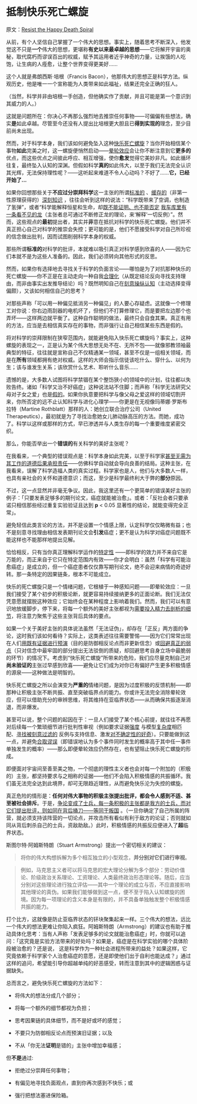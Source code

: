 # 抵制快乐死亡螺旋

原文：[Resist the Happy Death Spiral](https://www.readthesequences.com/Resist-The-Happy-Death-Spiral)

从前，有个人坚信自己掌握了一个伟大的思想。事实上，随着思考不断深入，他发觉这不只是**一个**伟大的思想，更堪称**有史以来最卓越的思想**——它将解开宇宙的奥秘，取代腐朽而谬误百出的权威，赋予其运用者近乎神奇的力量，让挨饿的人吃饱，让生病的人痊愈，让整个世界变得更美好……

这个人就是弗朗西斯·培根（Francis Bacon），他那伟大的思想正是科学方法。纵观历史，他是唯一一个宣称能为人类带来如此福祉，结果还完全正确的狂人。

（当然，科学并非由培根一手创造，但他确实作了贡献，并且可能是第一个意识到其威力的人。）

这就是问题所在：你决心不再那么强烈地去推崇任何事物——可偏偏有些想法，确实**是**如此卓越。尽管至今还没有人提出比培根更大胆且已**得到实现的**理念，至少目前尚未出现。

然而，对于科学本身，我们该如何避免坠入这种[快乐死亡螺旋](https://www.readthesequences.com/Affective-Death-Spirals)？当你开始相信某个事物**如此**完美之时，这一螺旋便悄然启动——[晕轮效应](https://www.readthesequences.com/The-Halo-Effect)会让你不断注意到它**更多的**优点，而这些优点之间彼此呼应、相互增强，使你**愈发**觉得它美妙非凡。如此循环往复，最终坠入认知的深渊。但假如科学**真的**如此伟大，以至于我们无法完全认识其光辉，无法保持理性呢？——这听起来难道不令人心动吗？不好了……**它，已经开始了...**

如果你回想那些关于**不应过分崇拜科学**这一主张的所谓[标准的](https://www.readthesequences.com/The-Outside-The-Box-Box) 、[缓存的](https://www.readthesequences.com/Cached-Thoughts)（非第一性原理获得的）[深刻知识](https://www.readthesequences.com/How-To-Seem-And-Be-Deep) ，往往会听到这样的说法：“科学既带来了空调，也制造了氢弹”，或者“科学能解释恒星和生命，却[既不能证明、也不能否定](https://www.readthesequences.com/Religions-Claim-To-Be-Non-Disprovable) [我车库里有一条看不见的龙](https://www.readthesequences.com/Belief-In-Belief)（主张者总可通过不断修正龙的理论，来‘解释’一切反例）”。然而，这些观点的**最初**提出者，其实并**非**意在抵抗对科学的快乐死亡螺旋。他们并不真正担心自己对科学的推崇会失控；更可能的是，他们不愿接受科学对自己所珍视的信念做出批判，因而试图削弱科学本身的权威。

那些所谓**标准的**对科学的批评，本就难以吸引真正对科学感到欣喜的人——因为它们本就不是为这些人准备的。因此，我们必须转向其他形式的反思。

然而，如果你有选择地去寻找关于科学的负面言论——哪怕是为了对抗那种快乐的死亡螺旋——你不正是在主动走向一种自我[合理化](https://www.readthesequences.com/Rationalization)（从既定结论反向寻找支持理由，而非由事实出发推导结论）吗？既然明知自己在[刻意操纵认知](https://www.readthesequences.com/Doublethink-Choosing-To-Be-Biased)（主动选择变得偏颇），又该如何相信自己的思考？

对那些声称「可以用一种偏见抵消另一种偏见」的人要心存疑虑。这就像一个修理工对你说：你右边雨刮器的电机坏了，但他们不打算修理它，而是要把左边那个也弄坏——这样两边就平衡了。这种自作聪明的做法，最终只会自食其果。真正有用的方法，应当是去相信真实存在的事物，而非强行让自己相信某些东西是假的。

将对科学的崇拜限制在狭窄范围内，就能避免陷入快乐死亡螺旋吗？事实上，这种螺旋的表现之一，正是认为某个伟大思想无处不在、无所不包——就像邪教领袖最典型的特征，往往就是宣称自己不仅精通某一领域，甚至不仅是一组相关领域，而是在**所有**领域都拥有绝对权威。这样的大师会指示信徒该吃什么、穿什么、以何为生；该与谁发生关系；该欣赏什么艺术、聆听什么音乐…...

遗憾的是，大多数人试图将科学禁锢在某个整饬狭小的领域中的计划，往往都以失败告终。诸如「科学又治不好癌症」这种说法站不住脚；而声称「科学无法研究父母对子女之爱」也是[假的](https://www.readthesequences.com/Evolutionary-Psychology)。如果你执意要把科学与像父母之爱这样的领域切割开来，你所否定的远不止认知科学与进化心理学——你更是在无视像玛蒂娜·罗斯布拉特（Martine Rothblatt）那样的人：她创立联合治疗公司（United Therapeutics），最初就是为了寻找治愈她女儿肺动脉高压的方法。而她，成功了。科学以这样或那样的方式，早已渗透并与人类生存的每一个重要维度紧密交织。

那么，你能否举出一个**错误的**有关科学的美好主张呢？

在我看来，一个典型的错误观点是：科学本身如此完美，以至于科学家[甚至无需为其工作的道德后果承担责任](https://web.archive.org/web/20120617135456/http://singinst.org/blog/2007/10/21/should-ethicists-be-inside-or-outside-a-profession/)——仿佛科学自动就会导向良善的结局。这种主张，在我看来，误解了科学造福人类的真实过程。科学家也是人，他们与大多数人一样，也具有亲社会的关怀和道德意识；而这，至少是科学最终利大于弊的**部分**原因。

不过，这一点显然并非毫无争议。因此，我这里还有一个更简单的错误美好主张的例子：「只要发表足够多的期刊论文，癌症就能被治愈」。或者：「反社会者只要承诺只相信那些经过重复实验验证且达到 **p** < 0.05 显著性的结论，就能变得完全正常」。

避免轻信此类言论的方法，并不是设置一个情感上限，认定科学仅仅略微有益；也不是刻意寻找理由相信发表期刊论文会**引发**癌症；更不是认为科学对癌症问题既不能这样也不能那样地提出见解。

恰恰相反，只有当你真正理解科学运作的[特定性](https://www.readthesequences.com/The-Virtue-Of-Narrowness) ——即科学的效力并不来自它是万能的，而正来自于它只在特定范围内有效——你才会明白：虽然「科学有可能治愈癌症」是成立的，但一个癌症患者仅仅靠写期刊论文，绝不会迎来病情的奇迹好转。那一条特定的因果链条，根本不可能成立。

快乐的死亡螺旋只是一个情绪问题，它根植于一种感知问题——即晕轮效应：一旦我们接受了某个初步的积极论断，就更容易持续接纳更多的正面论断。我们无法仅凭意愿就摆脱这种效应；它始终会在某种程度上影响着我们。然而，我们可以有意识地放缓脚步，停下来，将每一个额外的美好主张都视为[需要投入精力去剖析的细节](https://www.readthesequences.com/Burdensome-Details)，将注意力聚焦于这些主张背后具体的要点。

如果一个关于美好主张的具体说法虽然「无法证伪」，却存在「正反」两方面的争论，这时我们该如何看待？实际上，这类表述往往需要警惕——因为它们常常出现在人们[用既有证据进行预演](https://www.readthesequences.com/One-Argument-Against-An-Army)（目的是防御相反论点而非更新信念）或[回避真正的弱点](https://www.readthesequences.com/Avoiding-Your-Beliefs-Real-Weak-Points)（只对信念中最牢固的部分提出无法驳倒的质疑，却回避思考自身立场中最脆弱的环节）的情况下。考虑到“快乐死亡螺旋”所带来的危险，我们应尽量克制自己对**尚未验证的**主张过早感到欣喜——避免让它们成为对你已有偏好产生更多积极情感的源泉——这种做法是明智的。

快乐死亡螺旋之所以会演变为**严重的**情绪问题，是因为过度积极的反馈机制——即那种让积极主张不断共振、直至突破临界点的能力。你或许无法完全消除晕轮效应，但可以借助充分的审辨思维，将其维持在亚临界状态——从而确保共振逐渐消退，而非爆发。

甚至可以说，整个问题的起因在于：一旦人们接受了某个核心前提，就往往不再愿对后续每一个繁琐细节进行批判性审视（例如要求证据[强度](https://www.readthesequences.com/How-Much-Evidence-Does-It-Take) 与模型[复杂度](https://www.readthesequences.com/Occams-Razor)相匹配、[寻找被刻意过滤的](https://www.readthesequences.com/What-Evidence-Filtered-Evidence) 反例与支持信息、激发[对不确定性的好奇](https://www.readthesequences.com/The-Meditation-On-Curiosity)）。只要能做到这一点，并避免[合取谬误](https://www.greaterwrong.com/lw/ji/conjunction_fallacy/)（即错误地认为多个事件同时发生的概率高于其中任一事件单独发生的概率）——那么即便晕轮效应仍然存在，也有望阻止快乐死亡螺旋的形成。

即便面对宇宙间至善至美之物，一个彻底的理性主义者也会对每一个附加的（积极的）主张，都坚持要求与之相称的证据——他们不会陷入积极情感的共振循环。我们虽无法完全达到此境界，却可无限趋近理性，从而避免快乐沦为失控的螺旋。

真正危险的情形是：**任何对伟大事物的积极主张提出批评，都会令人感到不适、甚至被社会排斥**。于是，[争论变成了士兵，每一条积极的主张都是我方的士兵，而对它们提出批评，则如同在背后捅刀——等同于叛国](https://www.readthesequences.com/Politics-Is-The-Mind-Killer) 。（一旦你确定了自己所属的阵营，就必须支持该阵营的一切论点，并攻击所有看似有利于敌方的论证；否则就如同从背后刺杀自己的士兵，资敌助敌。）此时，积极情感的共振反应便进入了**超**临界状态。

斯图尔特·阿姆斯特朗（Stuart Armstrong）提出一个密切相关的建议：

> 将你的伟大构想拆解为多个相互独立的小型观念，**并分别对它们进行审视**。

>

> 例如，马克思主义者可以将马克思的宏大理论分解为多个部分：劳动价值论、阶级政治关系理论、工资理论、人类最终政治形态理论等。随后，应当分别对这些理论进行独立评估——其中一个理论的成立与否，不应直接影响其他理论的真伪。如果我们能够做到这一点，便不至于陷入认知螺旋的困境。因为每一项理论的含义本身是有限的，并不具备单独触发整个积极情感共振的能力。

打个比方，这就像是防止亚临界状态的钚块聚集起来一样。三个伟大的想法，远比一个伟大的想法更难让你陷入疯狂。阿姆斯特朗（Armstrong）的建议也有助于推动具体化思考：当有人声称「发表足够多的论文就能治愈癌症」时，你就可以追问：「这究竟是实验方法带来的好处吗？如果是，癌症是在科学实验的哪个具体阶段被治愈的？还是说， 这是科学作为一种社会进程所带来的益处？如果这样，它究竟依赖于科学家个人治愈癌症的意愿，还是即使他们出于自利也能达成？」通过这样的追问，希望能引导你超越单纯的好恶感受，转而注意到其中的逻辑困惑与证据缺失。

总而言之，避免快乐死亡螺旋的方法如下：

- 将伟大的想法分成几个部分；

- 将每一个额外的细节都视为负担；

- 思考因果链的具体细节，而不是好或坏的感觉；

- 不要只为防御相反论点而预演旧证据；以及

- 不从「你无法**证明**是错的」主张中增加幸福感；

但**不是**通过:

- 拒绝过分崇拜任何事物；

- 有偏见地寻找负面观点，直到你再次感到不快乐；或

- 强行把想法塞进保险箱。